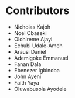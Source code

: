 # Contributors

- Nicholas Kajoh
- Noel Obaseki
- Olohireme Ajayi
- Echubi Udale-Ameh
- Arausi Daniel
- Ademigoke Emmanuel
- Fanan Dala
- Ebenezer Igbinoba
- John Ayeni
- Faith Yaya
- Oluwabusola Ayodele